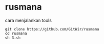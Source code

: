 # rusmana
cara menjalankan tools 
```
git clone https://github.com/GitWir/rusmana
cd rusmana
sh 3.sh

```
